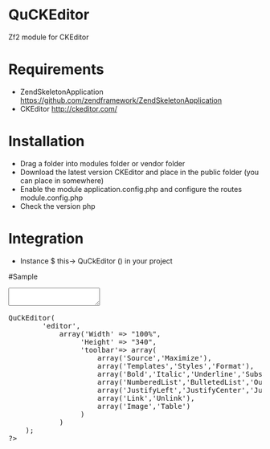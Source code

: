 QuCKEditor
========================

Zf2 module for CKEditor

Requirements
========================
- ZendSkeletonApplication https://github.com/zendframework/ZendSkeletonApplication
- CKEditor http://ckeditor.com/

Installation
========================
- Drag a folder into modules folder or vendor folder
- Download the latest version CKEditor and place in the public folder (you can place in somewhere)
- Enable the module application.config.php and configure the routes module.config.php
- Check the version php


Integration
========================
- Instance $ this-> QuCkEditor () in your project

#Sample

<pre>
<textarea id="editor"></textarea>
<?
    $this->QuCkEditor(
        'editor',
            array('Width' => "100%",
                 'Height' => "340",
                 'toolbar'=> array(
                     array('Source','Maximize'),
                     array('Templates','Styles','Format'),
                     array('Bold','Italic','Underline','Subscript','Superscript'),
                     array('NumberedList','BulletedList','Outdent','Indent'),
                     array('JustifyLeft','JustifyCenter','JustifyRight'),
                     array('Link','Unlink'),
                     array('Image','Table')
                 )
            )
    );
?>
</pre>